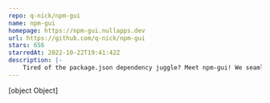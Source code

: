 ```yaml
---
repo: q-nick/npm-gui
name: npm-gui
homepage: https://npm-gui.nullapps.dev
url: https://github.com/q-nick/npm-gui
stars: 656
starredAt: 2022-10-22T19:41:42Z
description: |-
    Tired of the package.json dependency juggle? Meet npm-gui! We seamlessly integrate with npm, pnpm, or yarn. Managing, installing, and updating dependencies is as easy as it gets. Try npm-gui today and enjoy dependency management like a pro!
---
```


[object Object]
